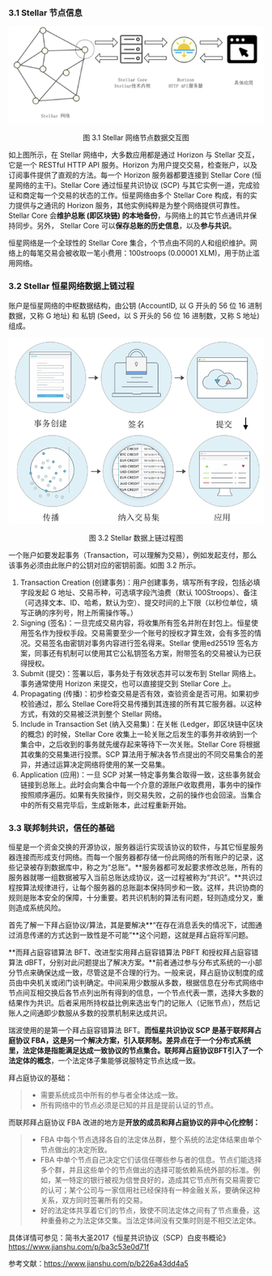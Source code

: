 ### 3.1 Stellar 节点信息

![](img/3.1.png)

<div style="text-align: center">图 3.1 Stellar 网络节点数据交互图</div>

如上图所示，在 Stellar 网络中，大多数应用都是通过 Horizon 与 Stellar 交互，它是一个 RESTful HTTP API 服务。Horizon 为用户提交交易，检查账户，以及订阅事件提供了直观的方法。每一个 Horizon 服务器都要连接到 Stellar Core (恒星网络的主干)。Stellar Core 通过恒星共识协议 (SCP) 与其它实例一道，完成验证和商定每一个交易的状态的工作。恒星网络由多个 Stellar Core 构成，有的实力提供与之通讯的 Horizon 服务，其他实例纯粹是为整个网络提供可靠性。Stellar Core 会**维护总账 (即区块链) 的本地备份**，与网络上的其它节点通讯并保持同步。另外， Stellar Core 可以**保存总账的历史信息**，以及**参与共识**。

恒星网络是一个全球性的 Stellar Core 集合，个节点由不同的人和组织维护。网络上的每笔交易会被收取一笔小费用：100stroops (0.00001 XLM)，用于防止滥用网络。

### 3.2 Stellar 恒星网络数据上链过程

账户是恒星网络的中枢数据结构，由公钥 (AccountID, 以 G 开头的 56 位 16 进制数据，又称 G 地址) 和 私钥 (Seed，以 S 开头的 56 位 16 进制数，又称 S 地址)组成。

![](img/3.2.png)

<div style="text-align: center">图 3.2 Stellar 数据上链过程图</div>

一个账户如要发起事务（Transaction，可以理解为交易），例如发起支付，那么该事务必须由此账户的公钥对应的密钥前面。如图 3.2 所示。

1. Transaction Creation (创建事务)：用户创建事务，填写所有字段，包括必填字段发起 G 地址、交易币种，可选填字段汽油费（默认 100Stroops）、备注（可选择文本、ID、哈希，默认为空）、提交时间的上下限（以秒位单位，填写正确的序列号，附上所需操作等。）
2. Signing (签名)：一旦完成交易内容，将收集所有签名并附在封包上。恒星使用签名作为授权手段。交易需要至少一个账号的授权才算生效，会有多签的情况。交易签名由密钥对事务内容进行签名得来。Stellar 使用ed25519 签名方案，同事还有机制可以使用其它公私钥签名方案，附带签名的交易被认为已获得授权。
3. Submit (提交)：签署以后，事务处于有效状态并可以发布到 Stellar 网络上。事务通常使用 Horizon 来提交，也可以直接提交到 Stellar Core 上。
4. Propagating (传播)：初步检查交易是否有效，查验资金是否可用。如果初步校验通过，那么 Stellae Core将交易传播到其连接的所有其它服务器。以这种方式，有效的交易被泛洪到整个 Stellar 网络。
5. Include in Transaction Set (纳入交易集)：在关帐 (Ledger，即区块链中区块的概念) 的时候，Stellar Core 收集上一轮关账之后发生的事务并收纳到一个集合中，之后收到的事务就先缓存起来等待下一次关账。Stellar Core 将根据其收集的交易集进行投票。SCP 算法用于解决各节点提出的不同交易集合的差异，并通过运算决定网络将使用的某一交易集。
6. Application (应用)：一旦 SCP 对某一特定事务集合取得一致，这些事务就会链接到总账上。此时会向集合中每一个介意的源账户收取费用，事务中的操作按照顺序遍历。如果有失败操作，则交易失败，之前的操作也会回滚。当集合中的所有交易完毕后，生成新账本，此过程重新开始。

### 3.3 联邦制共识，信任的基础

恒星是一个资金交换的开源协议，服务器运行实现该协议的软件，与其它恒星服务器连接而形成支付网络。而每一个服务器都存储一份此网络的所有账户的记录，这些记录被存到数据库中，称之为“总账”。**服务器都可发起要求修改总账，所有的服务器就哪一组数据被写入当前总账达成协议，这一过程被称为“共识”。**共识过程按算法规律进行，让每个服务器的总账副本保持同步和一致。这样，共识协商的规则是账本安全的保障，十分重要。若共识机制的算法有问题，轻则造成分叉，重则造成系统风险。

首先了解一下拜占庭协议/算法，其是要解决**“在存在消息丢失的情况下，试图通过消息传递的方式达到一致性是不可能”**这个问题，这就是拜占庭将军问题。

**而拜占庭容错算法 BFT、改进型实用拜占庭容错算法 PBFT 和授权拜占庭容错算法 dBFT，分别对此问题提出了解决方案。**前者通过参与分布式系统的一小部分节点来确保达成一致，尽管这是不合理的行为。一般来说，拜占庭协议制度的成员由中央机关或闭门谈判确定。中间采用少数服从多数，根据信息在分布式网络中节点间互相交换后各节点列出所有得到的信息，一个节点代表一票，选择大多数的结果作为共识。后者采用所持权益比例来选出专门的记账人（记账节点），然后记账人之间通即少数服从多数的投票机制来达成共识。

瑞波使用的是第一个拜占庭容错算法 BFT。**而恒星共识协议 SCP 是基于联邦拜占庭协议 FBA，这是另一个解决方案，引入联邦制。**差异点在于一个分布式系统里，法定体是指能满足达成一致协议的节点集合。联邦拜占庭协议BFT引入了一个**法定体的概念**，一个法定体子集能够说服特定节点达成一致。

拜占庭协议的基础：

> - 需要系统成员中所有的参与者全体达成一致。
> - 所有网络中的节点必须是已知的并且是提前认证的节点。

而联邦拜占庭协议 FBA 改进的地方是**开放的成员和拜占庭协议的非中心化控制：**

> - FBA 中每个节点选择各自的法定体丛群，整个系统的法定体结果由单个节点做出的决定所致。
> - FBA 中单个节点自己决定它们该信任哪些参与者的信息。节点们能选择多个群，并且这些单个的节点做出的选择可能依赖系统外部的标准。例如，某一特定的银行被视为信誉良好的，造成其它节点所有交易需要它的认可；某个公司与一家信用社已经保持有一种金融关系，要确保这种关系，双方同时签署所有的交易。
> - 好的法定体共享着它们的节点，致使不同法定体之间有了节点重叠，这种重叠称之为法定体交集。当法定体间没有交集时则是不相交法定体。

具体详情可参见：简书大圣2017《恒星共识协议（SCP）白皮书概论》https://www.jianshu.com/p/ba3c53e0d71f

参考文献：https://www.jianshu.com/p/b226a43dd4a5

